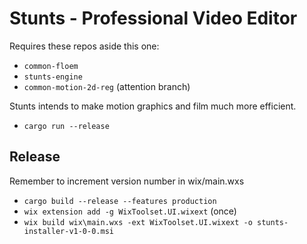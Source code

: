 # Stunts - Professional Video Editor

Requires these repos aside this one:

- `common-floem`
- `stunts-engine`
- `common-motion-2d-reg` (attention branch)

Stunts intends to make motion graphics and film much more efficient.

- `cargo run --release`

## Release

Remember to increment version number in wix/main.wxs

- `cargo build --release --features production`
- `wix extension add -g WixToolset.UI.wixext` (once)
- `wix build wix\main.wxs -ext WixToolset.UI.wixext -o stunts-installer-v1-0-0.msi`

